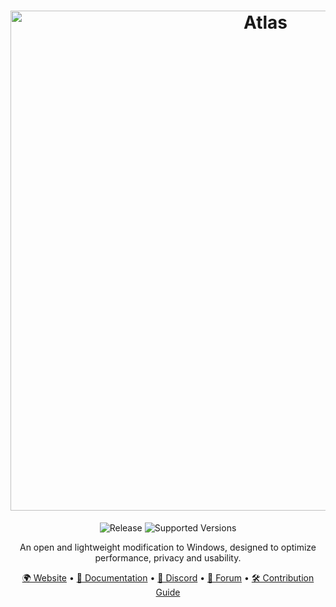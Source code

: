 <h1 align="center">
  <a href="http://atlasos.net" target="_blank"><img src="https://gcore.jsdelivr.net/gh/Atlas-OS/branding@main/github-banner1.png" alt="Atlas" width="800"></a>
</h1>
  <p align="center">
    <img alt="Release" src="https://img.shields.io/github/release/atlas-os/atlas?style=for-the-badge&color=1A91FF" />
    <img alt="Supported Versions" src="https://img.shields.io/badge/Windows%2011%20%26%2010-1a91ff?style=for-the-badge&logo=windows" />
  </p>
<p align="center">An open and lightweight modification to Windows, designed to optimize performance, privacy and usability.</p>

<p align="center">
  <a href="https://atlasos.net">🌍 Website</a>
  •
  <a href="https://docs.atlasos.net">📄 Documentation</a>
  •
  <a href="https://discord.atlasos.net" target="_blank">💬 Discord</a>
  •
  <a href="https://forum.atlasos.net">🦜 Forum</a>
  •
  <a href="https://docs.atlasos.net/contributions">🛠️ Contribution Guide</a>
</p>
